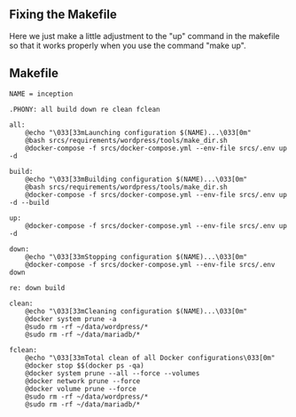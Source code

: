 ## Fixing the Makefile

Here we just make a little adjustment to the "up" command in the makefile so that it works properly when you use the command "make up".

## Makefile

    NAME = inception

    .PHONY: all build down re clean fclean

    all:
        @echo "\033[33mLaunching configuration $(NAME)...\033[0m"
        @bash srcs/requirements/wordpress/tools/make_dir.sh
        @docker-compose -f srcs/docker-compose.yml --env-file srcs/.env up -d

    build:
        @echo "\033[33mBuilding configuration $(NAME)...\033[0m"
        @bash srcs/requirements/wordpress/tools/make_dir.sh
        @docker-compose -f srcs/docker-compose.yml --env-file srcs/.env up -d --build

    up:
        @docker-compose -f srcs/docker-compose.yml --env-file srcs/.env up -d

    down:
        @echo "\033[33mStopping configuration $(NAME)...\033[0m"
        @docker-compose -f srcs/docker-compose.yml --env-file srcs/.env down

    re: down build

    clean:
        @echo "\033[33mCleaning configuration $(NAME)...\033[0m"
        @docker system prune -a
        @sudo rm -rf ~/data/wordpress/*
        @sudo rm -rf ~/data/mariadb/*

    fclean:
        @echo "\033[33mTotal clean of all Docker configurations\033[0m"
        @docker stop $$(docker ps -qa)
        @docker system prune --all --force --volumes
        @docker network prune --force
        @docker volume prune --force
        @sudo rm -rf ~/data/wordpress/*
        @sudo rm -rf ~/data/mariadb/*
